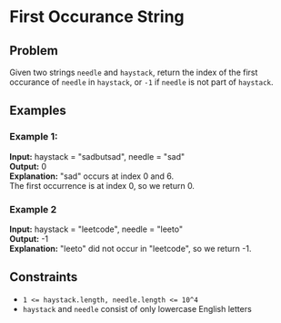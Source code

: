 # First Occurance String

## Problem

Given two strings `needle` and `haystack`, return the index of the first occurance of `needle` in `haystack`, or `-1` if `needle` is not part of `haystack`.

## Examples

### Example 1:

**Input:** haystack = "sadbutsad", needle = "sad"  
**Output:** 0  
**Explanation:** "sad" occurs at index 0 and 6.  
The first occurrence is at index 0, so we return 0.

### Example 2

**Input:** haystack = "leetcode", needle = "leeto"  
**Output:** -1  
**Explanation:** "leeto" did not occur in "leetcode", so we return -1.

## Constraints

- `1 <= haystack.length, needle.length <= 10^4`
- `haystack` and `needle` consist of only lowercase English letters
